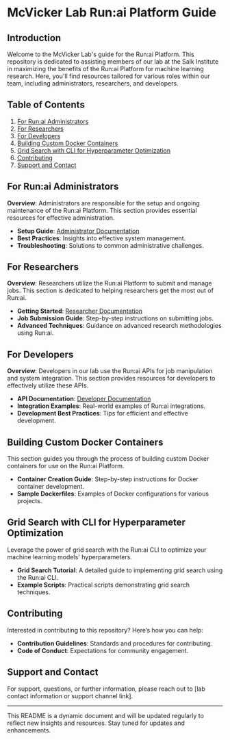 # McVicker Lab Run:ai Platform Guide

## Introduction
Welcome to the McVicker Lab's guide for the Run:ai Platform. This repository is dedicated to assisting members of our lab at the Salk Institute in maximizing the benefits of the Run:ai Platform for machine learning research. Here, you'll find resources tailored for various roles within our team, including administrators, researchers, and developers.

## Table of Contents
1. [For Run:ai Administrators](#for-runai-administrators)
2. [For Researchers](#for-researchers)
3. [For Developers](#for-developers)
4. [Building Custom Docker Containers](#building-custom-docker-containers)
5. [Grid Search with CLI for Hyperparameter Optimization](#grid-search-with-cli-for-hyperparameter-optimization)
6. [Contributing](#contributing)
7. [Support and Contact](#support-and-contact)

## For Run:ai Administrators
**Overview**: Administrators are responsible for the setup and ongoing maintenance of the Run:ai Platform. This section provides essential resources for effective administration.

- **Setup Guide**: [Administrator Documentation](link-to-admin-documentation)
- **Best Practices**: Insights into effective system management.
- **Troubleshooting**: Solutions to common administrative challenges.

## For Researchers
**Overview**: Researchers utilize the Run:ai Platform to submit and manage jobs. This section is dedicated to helping researchers get the most out of Run:ai.

- **Getting Started**: [Researcher Documentation](link-to-researcher-documentation)
- **Job Submission Guide**: Step-by-step instructions on submitting jobs.
- **Advanced Techniques**: Guidance on advanced research methodologies using Run:ai.

## For Developers
**Overview**: Developers in our lab use the Run:ai APIs for job manipulation and system integration. This section provides resources for developers to effectively utilize these APIs.

- **API Documentation**: [Developer Documentation](link-to-developer-documentation)
- **Integration Examples**: Real-world examples of Run:ai integrations.
- **Development Best Practices**: Tips for efficient and effective development.

## Building Custom Docker Containers
This section guides you through the process of building custom Docker containers for use on the Run:ai Platform.

- **Container Creation Guide**: Step-by-step instructions for Docker container development.
- **Sample Dockerfiles**: Examples of Docker configurations for various projects.

## Grid Search with CLI for Hyperparameter Optimization
Leverage the power of grid search with the Run:ai CLI to optimize your machine learning models' hyperparameters.

- **Grid Search Tutorial**: A detailed guide to implementing grid search using the Run:ai CLI.
- **Example Scripts**: Practical scripts demonstrating grid search techniques.

## Contributing
Interested in contributing to this repository? Here’s how you can help:

- **Contribution Guidelines**: Standards and procedures for contributing.
- **Code of Conduct**: Expectations for community engagement.

## Support and Contact
For support, questions, or further information, please reach out to [lab contact information or support channel link].

---

This README is a dynamic document and will be updated regularly to reflect new insights and resources. Stay tuned for updates and enhancements.
